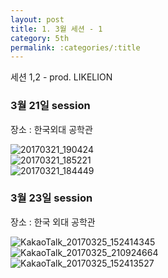 ```yaml
---
layout: post
title: 1. 3월 세션 - 1
category: 5th
permalink: :categories/:title
---
```


세션 1,2 - prod. LIKELION  

### 3월 21일 session

장소 : 한국외대 공학관  

![20170321_190424](https://user-images.githubusercontent.com/30469948/99147620-caeeea00-26c5-11eb-9987-9241ecbbe78d.jpg)  
![20170321_185221](https://user-images.githubusercontent.com/30469948/99147625-d0e4cb00-26c5-11eb-8aa2-8448bf883c58.jpg)  
![20170321_184449](https://user-images.githubusercontent.com/30469948/99147627-d215f800-26c5-11eb-9912-8f3926f75007.jpg)  

### 3월 23일 session

장소 : 한국 외대 공학관  

![KakaoTalk_20170325_152414345](https://user-images.githubusercontent.com/30469948/99147628-d3472500-26c5-11eb-9087-8dd855d8ffdb.jpg)  
![KakaoTalk_20170325_210924664](https://user-images.githubusercontent.com/30469948/99147629-d3472500-26c5-11eb-9847-7f00c09cc06e.jpg)  
![KakaoTalk_20170325_152413527](https://user-images.githubusercontent.com/30469948/99147630-d3dfbb80-26c5-11eb-9b02-dfd1138fa1b1.jpg)  
